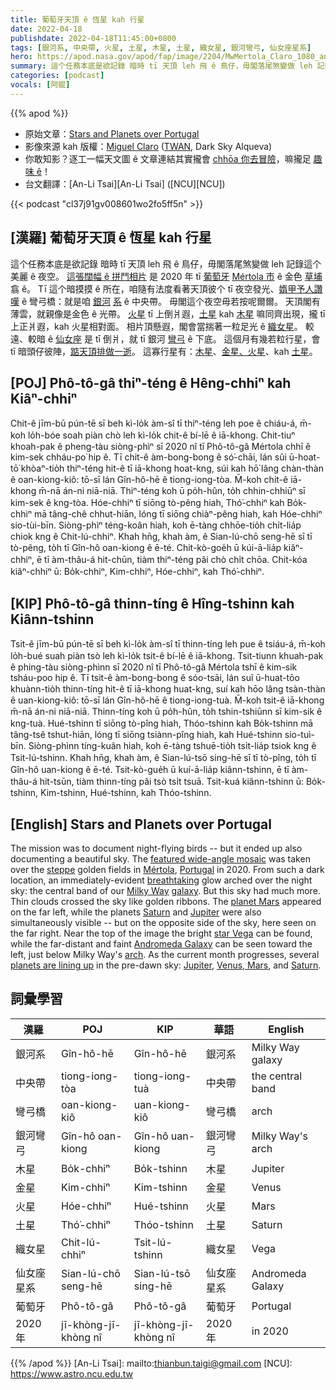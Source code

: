 ```yaml
---
title: 葡萄牙天頂 ê 恆星 kah 行星
date: 2022-04-18
publishdate: 2022-04-18T11:45:00+0800
tags: [銀河系, 中央帶, 火星, 土星, 木星, 土星, 織女星, 銀河彎弓, 仙女座星系]
hero: https://apod.nasa.gov/apod/fap/image/2204/MwMertola_Claro_1080_ann.jpg
summary: 這个任務本底是欲記錄 暗時 tī 天頂 leh 飛 ê 鳥仔，毋閣落尾煞變做 leh 記錄這个美麗 ê 夜空。
categories: [podcast]
vocals: [阿錕]
---
```


{{% apod %}}

- 原始文章：[Stars and Planets over Portugal](https://apod.nasa.gov/apod/ap220418.html)
- 影像來源 kah 版權：[Miguel Claro](https://www.miguelclaro.com/wp/biography/) ([TWAN](https://www.twanight.org/), Dark Sky Alqueva)
- 你敢知影？逐工一幅天文圖 ê 文章連結其實攏會 [chhōa 你去冒險](https://www.youtube.com/watch?v=Ok_qDnM7SiU)，嘛攏足 [趣味 ê](https://i.pinimg.com/564x/c3/f5/06/c3f50601ff95bf39d0fdeff1db42aae1.jpg)！
- 台文翻譯：[An-Li Tsai][An-Li Tsai] ([NCU][NCU])

{{< podcast "cl37j91gv008601wo2fo5ff5n" >}}

## [漢羅] 葡萄牙天頂 ê 恆星 kah 行星
這个任務本底是欲記錄 暗時 tī 天頂 leh 飛 ê 鳥仔，毋閣落尾煞變做 leh 記錄這个美麗 ê 夜空。
[這張闊幅 ê 拼鬥相片][featured wide-angle mosaic] 是 2020 年 tī [葡萄牙][Portugal] [Mértola 市][Mértola] ê 金色 [草埔][steppe] 翕 ê。
Tī 這个暗摸摸 ê 所在，咱隨有法度看著天頂彼个 tī 夜空發光、[媠甲予人讚嘆][breathtaking] ê 彎弓橋：就是咱 [銀河][Milky Way] [系][galaxy] ê 中央帶。
毋閣這个夜空毋若按呢爾爾。
天頂閣有薄雲，就親像是金色 ê 光帶。
[火星][planet Mars] tī 上倒爿遐，[土星][Saturn 1] kah [木星][Jupiter 1] 嘛同齊出現，攏 tī 上正爿遐，kah 火星相對面。
相片頂懸遐，閣會當揣著一粒足光 ê [織女星][star Vega]。
較遠、較暗 ê [仙女座][Andromeda Galaxy t] 是 tī 倒爿，就 tī 銀河 [彎弓][arch t] ê 下底。
這個月有幾若粒行星，會 tī 暗頭仔彼陣，[踮天頂排做一逝][planets are lining up]。
這寡行星有：[木星][Jupiter 2]、[金星、火星][Venus, Mars t]、kah [土星][Saturn 2]。


## [POJ] Phô-tô-gâ thiⁿ-téng ê Hêng-chhiⁿ kah Kiâⁿ-chhiⁿ
Chit-ê jīm-bū pún-tē sī beh kì-lo̍k àm-sî tī thiⁿ-téng leh poe ê chiáu-á, m̄-koh lo̍h-bóe soah piàn chò leh kì-lo̍k chit-ê bí-lē ê iā-khong.
Chit-tiuⁿ khoah-pak ê pheng-tàu siòng-phìⁿ sī 2020 nî tī Phô-tô-gâ Mértola chhī ê kim-sek chháu-po͘ hip ê.
Tī chit-ê àm-bong-bong ê só͘-chāi, lán sûi ū-hoat-tō͘ khòaⁿ-tio̍h thiⁿ-téng hit-ê tī iā-khong hoat-kng, súi kah hō͘ lâng chàn-thàn ê oan-kiong-kiô: tō-sī lán Gîn-hô-hē ê tiong-iong-tòa.
M̄-koh chit-ê iā-khong m̄-nā án-ni niā-niā.
Thiⁿ-téng koh ū po̍h-hûn, to̍h chhin-chhiūⁿ sī kim-sek ê kng-tòa.
Hóe-chhiⁿ tī siōng tò-pêng hiah, Thó͘-chhiⁿ kah Bo̍k-chhiⁿ mā tâng-chê chhut-hiān, lóng tī siōng chiàⁿ-pêng hiah, kah Hóe-chhiⁿ sio-tùi-bīn.
Siòng-phìⁿ téng-koân hiah, koh ē-tàng chhōe-tio̍h chi̍t-lia̍p chiok kng ê Chit-lú-chhiⁿ.
Khah hn̄g, khah àm, ê Sian-lú-chō seng-hē sī tī tò-pêng, to̍h tī Gîn-hô oan-kiong ê ē-té.
Chit-kò-goe̍h ū kúi-ā-lia̍p kiâⁿ-chhiⁿ, ē tī àm-thâu-á hit-chūn, tiàm thiⁿ-téng pâi chò chi̍t chōa.
Chit-kóa kiâⁿ-chhiⁿ ū: Bo̍k-chhiⁿ, Kim-chhiⁿ, Hóe-chhiⁿ, kah Thó͘-chhiⁿ.

## [KIP] Phô-tô-gâ thinn-tíng ê Hîng-tshinn kah Kiânn-tshinn
Tsit-ê jīm-bū pún-tē sī beh kì-lo̍k àm-sî tī thinn-tíng leh pue ê tsiáu-á, m̄-koh lo̍h-bué suah piàn tsò leh kì-lo̍k tsit-ê bí-lē ê iā-khong.
Tsit-tiunn khuah-pak ê phing-tàu siòng-phìnn sī 2020 nî tī Phô-tô-gâ Mértola tshī ê kim-sik tsháu-poo hip ê.
Tī tsit-ê àm-bong-bong ê sóo-tsāi, lán suî ū-huat-tōo khuànn-tio̍h thinn-tíng hit-ê tī iā-khong huat-kng, suí kah hōo lâng tsàn-thàn ê uan-kiong-kiô: tō-sī lán Gîn-hô-hē ê tiong-iong-tuà.
M̄-koh tsit-ê iā-khong m̄-nā án-ni niā-niā.
Thinn-tíng koh ū po̍h-hûn, to̍h tshin-tshiūnn sī kim-sik ê kng-tuà.
Hué-tshinn tī siōng tò-pîng hiah, Thóo-tshinn kah Bo̍k-tshinn mā tâng-tsê tshut-hiān, lóng tī siōng tsiànn-pîng hiah, kah Hué-tshinn sio-tuì-bīn.
Siòng-phìnn tíng-kuân hiah, koh ē-tàng tshuē-tio̍h tsi̍t-lia̍p tsiok kng ê Tsit-lú-tshinn.
Khah hn̄g, khah àm, ê Sian-lú-tsō sing-hē sī tī tò-pîng, to̍h tī Gîn-hô uan-kiong ê ē-té.
Tsit-kò-gue̍h ū kuí-ā-lia̍p kiânn-tshinn, ē tī àm-thâu-á hit-tsūn, tiàm thinn-tíng pâi tsò tsi̍t tsuā.
Tsit-kuá kiânn-tshinn ū: Bo̍k-tshinn, Kim-tshinn, Hué-tshinn, kah Thóo-tshinn.

## [English] Stars and Planets over Portugal
The mission was to document night-flying birds -- but it ended up also documenting a beautiful sky.
The [featured wide-angle mosaic][featured wide-angle mosaic] was taken over the [steppe][steppe] golden fields in [Mértola][Mértola], [Portugal][Portugal] in 2020.
From such a dark location, an immediately-evident [breathtaking][breathtaking] glow arched over the night sky: the central band of our [Milky Way][Milky Way] [galaxy][galaxy].
But this sky had much more.
Thin clouds crossed the sky like golden ribbons.
The [planet Mars][planet Mars] appeared on the far left, while the planets [Saturn][Saturn 1] and [Jupiter][Jupiter 1] were also simultaneously visible -- but on the opposite side of the sky, here seen on the far right.
Near the top of the image the bright [star Vega][star Vega] can be found, while the far-distant and faint [Andromeda Galaxy][Andromeda Galaxy e] can be seen toward the left, just below Milky Way's [arch][arch e].
As the current month progresses, several [planets are lining up][planets are lining up] in the pre-dawn sky: [Jupiter][Jupiter 2], [Venus, Mars][Venus, Mars e], and [Saturn][Saturn 2].

## 詞彙學習

|漢羅|POJ|KIP|華語|English|
|-|-|-|-|-|
|銀河系|Gîn-hô-hē|Gîn-hô-hē|銀河系|Milky Way galaxy|
|中央帶|tiong-iong-tòa|tiong-iong-tuà|中央帶|the central band|
|彎弓橋|oan-kiong-kiô|uan-kiong-kiô|彎弓橋|arch|
|銀河彎弓|Gîn-hô oan-kiong|Gîn-hô uan-kiong|銀河彎弓|Milky Way's arch|
|木星|Bo̍k-chhiⁿ|Bo̍k-tshinn|木星|Jupiter|
|金星|Kim-chhiⁿ|Kim-tshinn|金星|Venus|
|火星|Hóe-chhiⁿ|Hué-tshinn|火星|Mars|
|土星|Thó͘-chhiⁿ|Thóo-tshinn|土星|Saturn|
|織女星|Chit-lú-chhiⁿ|Tsit-lú-tshinn|織女星|Vega|
|仙女座星系|Sian-lú-chō seng-hē|Sian-lú-tsō sing-hē|仙女座星系|Andromeda Galaxy|
|葡萄牙|Phô-tô-gâ|Phô-tô-gâ|葡萄牙|Portugal|
|2020 年|jī-khòng-jī-khòng nî|jī-khòng-jī-khòng nî|2020 年|in 2020|

{{% /apod %}}
[An-Li Tsai]: mailto:thianbun.taigi@gmail.com
[NCU]: https://www.astro.ncu.edu.tw

[copyright]: https://apod.nasa.gov/apod/fap/lib/about_apod.html#srapply

[featured wide-angle mosaic]:https://www.miguelclaro.com/wp/portfolio/galactic-arm-and-greenish-air-glow-above-steppe-golden-fields-of-mertola-all-sky-and-vr-360o-scene/
[steppe]:https://en.wikipedia.org/wiki/Steppe
[Mértola]:https://www.youtube.com/watch?v=Ok_qDnM7SiU
[Portugal]:https://en.wikipedia.org/wiki/Portugal
[breathtaking]:https://i.pinimg.com/564x/c3/f5/06/c3f50601ff95bf39d0fdeff1db42aae1.jpg
[Milky Way]:http://www.atlasoftheuniverse.com/galaxy.html
[galaxy]:https://spaceplace.nasa.gov/galaxy/en/
[planet Mars]:https://mars.nasa.gov/
[Saturn 1]:https://apod.nasa.gov/apod/ap200419.html
[Jupiter 1]:https://solarsystem.nasa.gov/planets/jupiter/in-depth/
[star Vega]:https://en.wikipedia.org/wiki/Vega
[Andromeda Galaxy e]:https://apod.nasa.gov/apod/ap220119.html
[Andromeda Galaxy t]:https://apod.tw/daily/20220119/
[arch e]:https://apod.nasa.gov/apod/ap210113.html
[arch t]:https://apod.tw/daily/20210113/
[planets are lining up]:https://earthsky.org/astronomy-essentials/visible-planets-tonight-mars-jupiter-venus-saturn-mercury/
[Jupiter 2]:https://apod.nasa.gov/apod/ap170523.html
[Venus, Mars e]:https://apod.nasa.gov/apod/ap220329.html
[Venus, Mars t]:https://apod.tw/daily/20220329/
[Saturn 2]:https://solarsystem.nasa.gov/planets/saturn/overview/

